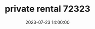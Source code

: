 ---
date: 2023-07-23 14:00:00
dates: 9:00 am on Jul 23 2023
draft: false
durationMinutes: 600
title: private rental 72323
---